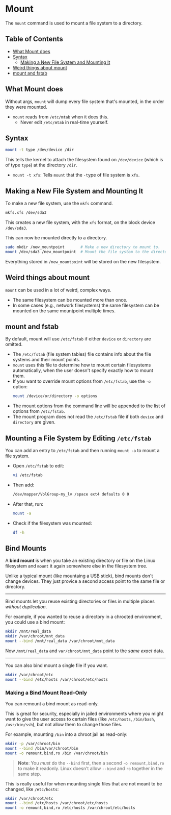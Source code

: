 # Mount
The `mount` command is used to mount a file system to a directory.  


## Table of Contents
* [What Mount does](#what-mount-does) 
* [Syntax](#syntax) 
    * [Making a New File System and Mounting It](#making-a-new-file-system-and-mounting-it) 
* [Weird things about mount](#weird-things-about-mount) 
* [mount and fstab](#mount-and-fstab) 



## What Mount does
Without args, `mount` will dump every file system that's mounted, in the order they were mounted.  

* `mount` reads from `/etc/mtab` when it does this.  
    * Never edit `/etc/mtab` in real-time yourself. 


## Syntax
```bash
mount -t type /dev/device /dir
```
This tells the kernel to attach the filesystem found on `/dev/device` (which is of type `type`) 
at the directory `/dir`.

* `mount -t xfs`: Tells `mount` that the `-t`ype of file system is `xfs`.  


## Making a New File System and Mounting It

To make a new file system, use the `mkfs` command.  

```bash
mkfs.xfs /dev/sda3
```
This creates a new file system, with the `xfs` format, on the block device `/dev/sda3`.  

This can now be mounted directly to a directory.  
```bash
sudo mkdir /new_mountpoint       # Make a new directory to mount to.  
mount /dev/sda3 /new_mountpoint  # Mount the file system to the directory.  
```
Everything stored in `/new_mountpoint` will be stored on the new filesystem.  


## Weird things about mount
`mount` can be used in a lot of weird, complex ways. 

* The same filesystem can be mounted more than once.
* In some cases (e.g., network filesystems) the same filesystem can be mounted on the 
  same mountpoint multiple times.

## mount and fstab

By default, mount will use `/etc/fstab` if either `device` or `directory` are omitted.

* The `/etc/fstab` (file system tables) file contains info about the file systems and 
  their mount points.  
* `mount` uses this file to determine how to mount certain filesystems automatically,
  when the user doesn't specify exactly how to mount them.  
* If you want to override mount options from `/etc/fstab`, use the `-o` option:  
  ```bash  
  mount /device/or/directory -o options  
  ```
* The mount options from the command line will be appended to the list of options from `/etc/fstab`.  
* The mount program does not read the `/etc/fstab` file if both `device` and `directory` are given. 


## Mounting a File System by Editing `/etc/fstab`
You can add an entry to `/etc/fstab` and then running `mount -a` to mount a file system.  

* Open `/etc/fstab` to edit:
  ```bash
  vi /etc/fstab
  ```

* Then add:
  ```bash
  /dev/mapper/VolGroup-my_lv /space ext4 defaults 0 0
  ```

* After that, run:
  ```bash
  mount -a
  ```

* Check if the filesystem was mounted:
  ```bash
  df -h
  ```


## Bind Mounts

A **bind mount** is when you take an existing directory or file on the Linux
filesystem and `mount` it again somewhere else in the filesystem tree.  

Unlike a typical mount (like mountaing a USB stick), bind mounts don't change
devices. They just provice a second access point to the same file or directory.  

---

Bind mounts let you reuse existing directories or files in multiple places *without
duplication*.  

For example, if you wanted to reuse a directory in a chrooted environment, you could
use a bind mount:
```bash
mkdir /mnt/real_data
mkdir /var/chroot/mnt_data
mount --bind /mnt/real_data /var/chroot/mnt_data
```

Now `/mnt/real_data` and `var/chroot/mnt_data` point to the *same exact* data.  

---

You can also bind mount a single file if you want.  
```bash
mkdir /var/chroot/etc
mount --bind /etc/hosts /var/chroot/etc/hosts
```

### Making a Bind Mount Read-Only

You can remount a bind mount as read-only.  

This is great for security, especially in jailed environments where you might want to
give the user access to certain files (like `/etc/hosts`, `/bin/bash`, `/usr/bin/ssh`), 
but not allow them to change those files.

For example, mounting `/bin` into a chroot jail as read-only:
```bash
mkdir -p /var/chroot/bin
mount --bind /bin/var/chroot/bin
mount -o remount,bind,ro /bin /var/chroot/bin
```

> **Note**: You *must* do the `--bind` first, then a second `-o remount,bind,ro` to
> make it readonly. Linux doesn't allow `--bind` and `ro` together in the same step.  

This is really useful for when mounting single files that are not meant to be
changed, like `/etc/hosts`:
```bash
mkdir /var/chroot/etc
mount --bind /etc/hosts /var/chroot/etc/hosts
mount -o remount,bind,ro /etc/hosts /var/chroot/etc/hosts
```





